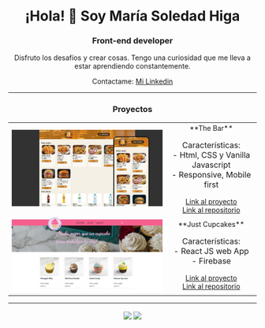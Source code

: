<div align="center">

# ¡Hola! 👋 Soy María Soledad Higa

### Front-end developer

<p>Disfruto los desafíos y crear cosas. Tengo una curiosidad que me lleva a estar aprendiendo constantemente.</p>

<p>Contactame: <a alt="Mi Linkedin" href="https://www.linkedin.com/in/maria-soledad-higa/">Mi Linkedin</a></p>

<hr  width="100%"/>

### Proyectos

<table style="border:none">
<tr style="border:none;background-color:none">
 <td style="border:none;background-color:none"><img src="./assets/images/the_bar.jpg"/></td>
   <td align="center" style="border:none;background-color:none">
    **The Bar**
    <p style="font-size:16px">Características:<br>- Html, CSS y Vanilla Javascript <br>- Responsive, Mobile first</p>
    <a href="https://entrega-final-js-coderhouse.netlify.app/">Link al proyecto</a><br><a href="https://github.com/MariaSoledadHiga/javascript-entrega-final">Link al repositorio</a>
  </td>
</tr>
<tr style="border:none;background-color:none">
 <td style="border:none;background-color:none"><img  src="./assets/images/just_cupcakes.jpg"/></td>

  <td align="center" style="border:none;background-color:none">
    **Just Cupcakes**
    <p style="font-size:16px">Características:<br>- React JS web App <br>- Firebase </p>
    <a href="https://entrega-final-react-js-coderhouse.netlify.app/">Link al proyecto</a><br><a href="https://github.com/MariaSoledadHiga/react-js-entrega-final">Link al repositorio</a>
  </td>
</tr>
</table>

<hr  width="100%"/>

<img align="center" width="47%" src="https://github-readme-stats.vercel.app/api?username=MariaSoledadHiga&show_icons=true&theme=radical" /> <img align="center" width="47%" src="https://github-readme-stats.vercel.app/api/top-langs/?username=MariaSoledadHiga&layout=compact" />
